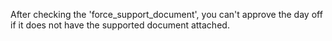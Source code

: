 After checking the 'force_support_document', you can't approve the day off if it does not have the supported document attached.